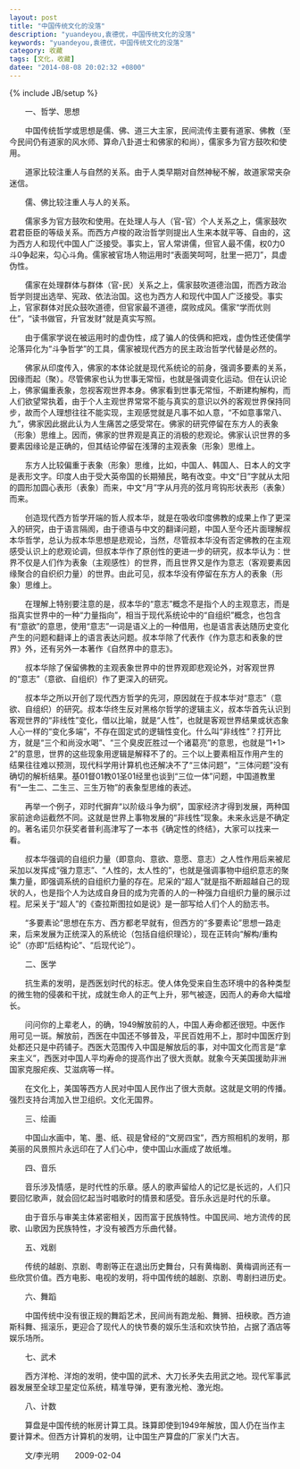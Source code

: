 ```yaml
---
layout: post
title: "中国传统文化的没落"
description: "yuandeyou,袁德优，中国传统文化的没落"
keywords: "yuandeyou,袁德优，中国传统文化的没落"
category: 收藏
tags: [文化，收藏]
datee: "2014-08-08 20:02:32 +0800"
---
```

{% include JB/setup %}

　　一、哲学、思想

　　中国传统哲学或思想是儒、佛、道三大主家，民间流传主要有道家、佛教（至今民间仍有道家的风水师、算命八卦道士和佛家的和尚），儒家多为官方鼓吹和使用。

　　道家比较注重人与自然的关系。由于人类早期对自然神秘不解，故道家常夹杂迷信。

　　儒、佛比较注重人与人的关系。

　　儒家多为官方鼓吹和使用。在处理人与人（官-官）个人关系之上，儒家鼓吹君君臣臣的等级关系。而西方卢梭的政治哲学则提出人生来本就平等、自由的，这为西方人和现代中国人广泛接受。事实上，官人常讲儒，但官人最不儒，权0力0斗0争起来，勾心斗角。儒家被官场人物运用时“表面笑呵呵，肚里一把刀”，具虚伪性。

　　儒家在处理群体与群体（官-民）关系之上，儒家鼓吹道德治国，而西方政治哲学则提出选举、宪政、依法治国。这也为西方人和现代中国人广泛接受。事实上，官家群体对民众鼓吹道德，但官家最不道德，腐败成风。儒家“学而优则仕”，“读书做官，升官发财”就是真实写照。

　　由于儒家学说在被运用时的虚伪性，成了骗人的伎俩和把戏，虚伪性还使儒学沦落异化为“斗争哲学”的工具，儒家被现代西方的民主政治哲学代替是必然的。

<!-- more -->

　　佛家从印度传入，佛家的本体论就是现代系统论的前身，强调多要素的关系，因缘而起（聚）。尽管佛家也认为世事无常恒，也就是强调变化运动。但在认识论上，佛家偏重表象，忽视客观世界本身。佛家看到世事无常恒，不断建构解构，而人们欲望常执着，由于个人主观世界常常不能与真实的意识以外的客观世界保持同步，故而个人理想往往不能实现，主观感觉就是凡事不如人意，“不如意事常八、九”，佛家因此据此认为人生痛苦之感受常在。佛家的研究停留在东方人的表象（形象）思维上。因而，佛家的世界观是真正的消极的悲观论。佛家认识世界的多要素因缘论是正确的，但其结论停留在浅薄的主观表象（形象）思维上。

　　东方人比较偏重于表象（形象）思维，比如，中国人、韩国人、日本人的文字是表形文字。印度人由于受大英帝国的长期殖民，略有改变。中文“日”字就从太阳的圆形加圆心表形（表象）而来，中文“月”字从月亮的弦月弯钩形状表形（表象）而来。

　　创造现代西方哲学开端的哲人叔本华，就是在吸收印度佛教的成果上作了更深入的研究，由于语言隔阂，由于德语与中文的翻译问题，中国人至今还片面理解叔本华哲学，总认为叔本华思想是悲观论，当然，尽管叔本华没有否定佛教的在主观感受认识上的悲观论调，但叔本华作了原创性的更进一步的研究，叔本华认为：世界不仅是人们作为表象（主观感性）的世界，而且世界又是作为意志（客观要素因缘聚合的自织织力量）的世界。由此可见，叔本华没有停留在东方人的表象（形象）思维上。

　　在理解上特别要注意的是，叔本华的“意志”概念不是指个人的主观意志，而是指真实世界中的一种“力量指向”，相当于现代系统论中的“自组织”概念，也包含有“意欲”的意思，使用“意志”一词是语义上的一种借用，也是语言表达随历史变化产生的问题和翻译上的语言表达问题。叔本华除了代表作《作为意志和表象的世界》外，还有另外一本著作《自然界中的意志》。

　　叔本华除了保留佛教的主观表象世界中的世界观即悲观论外，对客观世界的“意志”（意欲、自组织）作了更深入的研究。

　　叔本华之所以开创了现代西方哲学的先河，原因就在于叔本华对“意志”（意欲、自组织）的研究。叔本华终生反对黑格尔哲学的逻辑主义，叔本华首先认识到客观世界的“非线性”变化，借以比喻，就是“人性”，也就是客观世界结果或状态象人心一样的“变化多端”，不存在固定式的逻辑性变化。什么叫“非线性”？打开比方，就是“三个和尚没水喝”、“三个臭皮匠胜过一个诸葛亮”的意思，也就是“1+1> 2”的意思，世界的这些现象用逻辑是解释不了的。三个以上要素相互作用产生的结果往往难以预测，现代科学用计算机也还解决不了“三体问题”，“三体问题”没有确切的解析结果。基01督01教01圣01经里也谈到“三位一体”问题，中国道教里有“一生二、二生三、三生万物”的表象型思维的表述。

　　再举一个例子，邓时代摒弃“以阶级斗争为纲”，国家经济才得到发展，两种国家前途命运截然不同。这就是世界上事物发展的“非线性”现象。未来永远是不确定的。著名诺贝尔获奖者普利高津写了一本书《确定性的终结》，大家可以找来一看。

　　叔本华强调的自组织力量（即意向、意欲、意愿、意志）之人性作用后来被尼采加以发挥成“强力意志”、“人性的，太人性的”，也就是强调事物中组织意志的聚集力量，即强调系统的自组织力量的存在。尼采的“超人”就是指不断超越自己的现状的人，也是指个人为达成自身目的成为完善的人的一种强力自组织力量的展示过程。尼采关于“超人”的《查拉斯图拉如是说》是一部写给人们个人的励志书。

　　“多要素论”思想在东方、西方都老早就有，但西方的“多要素论”思想一路走来，后来发展为正统深入的系统论（包括自组织理论），现在正转向“解构/重构论”（亦即“后结构论”、“后现代论”）。

　　二、医学

　　抗生素的发明，是西医划时代的标志。使人体免受来自生态环境中的各种类型的微生物的侵袭和干扰，成就生命人的正气上升，邪气被逐，因而人的寿命大幅增长。

　　问问你的上辈老人，的确，1949解放前的人，中国人寿命都还很短。中医作用可见一斑。解放前，西医在中国还不够普及，平民百姓用不上，那时中国医疗到处都还只是中药铺子。西医大范围传入中国是解放后的事，对中国文化而言是“拿来主义”，西医对中国人平均寿命的提高作出了很大贡献。就象今天美国援助非洲国家克服疟疾、艾滋病等一样。

　　在文化上，美国等西方人民对中国人民作出了很大贡献。这就是文明的传播。强烈支持台湾加入世卫组织。文化无国界。

　　三、绘画

　　中国山水画中，笔、墨、纸、砚是曾经的“文房四宝”，西方照相机的发明，那美丽的风景照片永远印在了人们心中，使中国山水画成了故纸堆。

　　四、音乐

　　音乐涉及情感，是时代性的乐章。感人的歌声留给人的记忆是长远的，人们只要回忆歌声，就会回忆起当时唱歌时的情景和感受。音乐永远是时代的乐章。

　　由于音乐与审美主体紧密相关，因而富于民族特性。中国民间、地方流传的民歌、山歌因为民族特性，才没有被西方乐曲代替。

　　五、戏剧

　　传统的越剧、京剧、粤剧等正在退出历史舞台，只有黄梅剧、黄梅调尚还有一些欣赏价值。西方电影、电视的发明，将中国传统的越剧、京剧、粤剧扫进历史。

　　六、舞蹈

　　中国传统中没有很正规的舞蹈艺术，民间尚有跑龙船、舞狮、扭秧歌。西方迪斯科舞、摇滚乐，更迎合了现代人的快节奏的娱乐生活和欢快节拍，占据了酒店等娱乐场所。

　　七、武术

　　西方洋枪、洋炮的发明，使中国的武术、大刀长矛失去用武之地。现代军事武器发展至全球卫星定位系统，精准导弹，更有激光枪、激光炮。

　　八、计数

　　算盘是中国传统的帐房计算工具。珠算即使到1949年解放，国人仍在当作主要计算术。但西方计算机的发明，让中国生产算盘的厂家关门大吉。 

　　文/李光明　　2009-02-04
